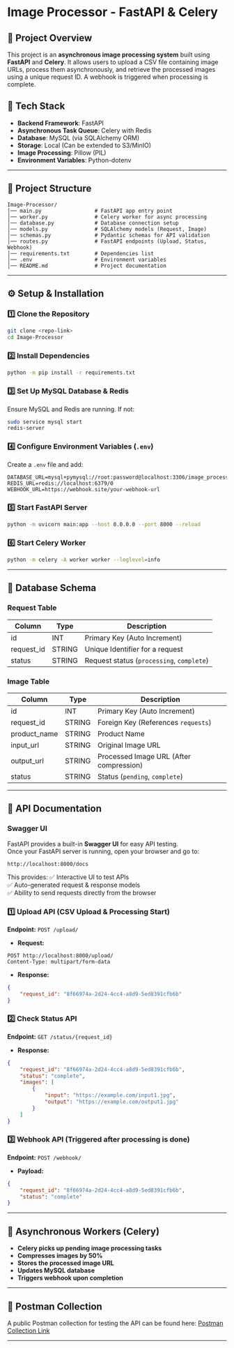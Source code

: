 # Image Processor - FastAPI & Celery

## 📌 Project Overview
This project is an **asynchronous image processing system** built using **FastAPI** and **Celery**. It allows users to upload a CSV file containing image URLs, process them asynchronously, and retrieve the processed images using a unique request ID. A webhook is triggered when processing is complete.

## 🚀 Tech Stack
- **Backend Framework**: FastAPI
- **Asynchronous Task Queue**: Celery with Redis
- **Database**: MySQL (via SQLAlchemy ORM)
- **Storage**: Local (Can be extended to S3/MinIO)
- **Image Processing**: Pillow (PIL)
- **Environment Variables**: Python-dotenv

---

## 📁 Project Structure
```
Image-Processor/
│── main.py                 # FastAPI app entry point
│── worker.py               # Celery worker for async processing
│── database.py             # Database connection setup
│── models.py               # SQLAlchemy models (Request, Image)
│── schemas.py              # Pydantic schemas for API validation
│── routes.py               # FastAPI endpoints (Upload, Status, Webhook)
│── requirements.txt        # Dependencies list
│── .env                    # Environment variables
│── README.md               # Project documentation
```

---

## ⚙️ Setup & Installation

### 1️⃣ Clone the Repository
```sh
git clone <repo-link>
cd Image-Processor
```

### 2️⃣ Install Dependencies
```sh
python -m pip install -r requirements.txt
```

### 3️⃣ Set Up MySQL Database & Redis
Ensure MySQL and Redis are running. If not:
```sh
sudo service mysql start
redis-server
```

### 4️⃣ Configure Environment Variables (`.env`)
Create a `.env` file and add:
```env
DATABASE_URL=mysql+pymysql://root:password@localhost:3306/image_processor
REDIS_URL=redis://localhost:6379/0
WEBHOOK_URL=https://webhook.site/your-webhook-url
```

### 5️⃣ Start FastAPI Server
```sh
python -m uvicorn main:app --host 0.0.0.0 --port 8000 --reload
```

### 6️⃣ Start Celery Worker
```sh
python -m celery -A worker worker --loglevel=info
```

---

## 📌 Database Schema
### **Request Table**
| Column      | Type    | Description                       |
|------------|--------|-----------------------------------|
| id         | INT    | Primary Key (Auto Increment)     |
| request_id | STRING | Unique Identifier for a request  |
| status     | STRING | Request status (`processing`, `complete`) |

### **Image Table**
| Column      | Type    | Description                       |
|------------|--------|-----------------------------------|
| id         | INT    | Primary Key (Auto Increment)     |
| request_id | STRING | Foreign Key (References `requests`) |
| product_name | STRING | Product Name |
| input_url  | STRING | Original Image URL |
| output_url | STRING | Processed Image URL (After compression) |
| status     | STRING | Status (`pending`, `complete`) |

---

## 📌 API Documentation
### **Swagger UI**
FastAPI provides a built-in **Swagger UI** for easy API testing.  
Once your FastAPI server is running, open your browser and go to:

```
http://localhost:8000/docs
```

This provides:
✅ Interactive UI to test APIs  
✅ Auto-generated request & response models  
✅ Ability to send requests directly from the browser  


### **1️⃣ Upload API (CSV Upload & Processing Start)**
**Endpoint:** `POST /upload/`
- **Request:**
```http
POST http://localhost:8000/upload/
Content-Type: multipart/form-data
```
- **Response:**
```json
{
    "request_id": "8f66974a-2d24-4cc4-a8d9-5ed8391cfb6b"
}
```

### **2️⃣ Check Status API**
**Endpoint:** `GET /status/{request_id}`
- **Response:**
```json
{
    "request_id": "8f66974a-2d24-4cc4-a8d9-5ed8391cfb6b",
    "status": "complete",
    "images": [
        {
            "input": "https://example.com/input1.jpg",
            "output": "https://example.com/output1.jpg"
        }
    ]
}
```

### **3️⃣ Webhook API (Triggered after processing is done)**
**Endpoint:** `POST /webhook/`
- **Payload:**
```json
{
    "request_id": "8f66974a-2d24-4cc4-a8d9-5ed8391cfb6b",
    "status": "complete"
}
```

---

## 📌 Asynchronous Workers (Celery)
- **Celery picks up pending image processing tasks**
- **Compresses images by 50%**
- **Stores the processed image URL**
- **Updates MySQL database**
- **Triggers webhook upon completion**

---

## 🔗 Postman Collection
A public Postman collection for testing the API can be found here:
[Postman Collection Link](<https://drive.google.com/file/d/1kiMdNHyNZSFBqUUnL4zOb-9UboilIHXO/view?usp=sharing>)

---

